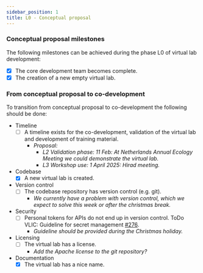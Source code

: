 ```yaml
---
sidebar_position: 1
title: L0 - Conceptual proposal
---
```

### Conceptual proposal milestones
The following milestones can be achieved during the phase L0 of virtual lab development:

- [X] The core development team becomes complete.
- [X] The creation of a new empty virtual lab.

### From conceptual proposal to co-development
To transition from conceptual proposal to co-development the following should be done:

* Timeline
  - [ ] A timeline exists for the co-development, validation of the virtual lab and development of training material.
    - *Proposal:*
      - *L2 Validation phase: 11 Feb: At Netherlands Annual Ecology Meeting we could demonstrate the virtual lab.*
      - *L3 Workshop use: 1 April 2025: Hirad meeting.*
* Codebase
  - [X] A new virtual lab is created.
* Version control
  - [ ] The codebase repository has version control (e.g. git).
    - *We currently have a problem with version control, which we expect to solve this week or after the christmas break.*
* Security
  - [ ] Personal tokens for APIs do not end up in version control. ToDo VLIC: Guideline for secret management [#276](https://github.com/QCDIS/projects_overview/issues/276).
    - *Guideline should be provided during the Christmas holiday.* 
* Licensing
  - [ ] The virtual lab has a license.
    - *Add the Apache license to the git repository?*
* Documentation
  - [X] The virtual lab has a nice name.